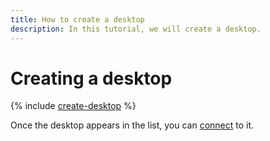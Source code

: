```yaml
---
title: How to create a desktop
description: In this tutorial, we will create a desktop.
---
```


# Creating a desktop

{% include [create-desktop](../../../_includes/cloud-desktop/create-desktop.md) %}

Once the desktop appears in the list, you can [connect](connect.md) to it.
